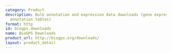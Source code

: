 ```yaml
---
category: Product
description: Bulk annotation and expression data downloads (gene expression compendia,
  annotation tables)
format: http
id: biogps.downloads
name: BioGPS Downloads
product_url: http://biogps.org/downloads/
layout: product_detail
---
```

